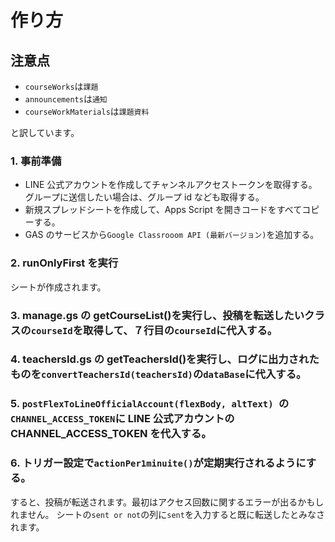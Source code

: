 # 作り方

## 注意点

- `courseWorks`は`課題`
- `announcements`は`通知`
- `courseWorkMaterials`は`課題資料`

と訳しています。

### 1. 事前準備

- LINE 公式アカウントを作成してチャンネルアクセストークンを取得する。  
  グループに送信したい場合は、グループ id なども取得する。
- 新規スプレッドシートを作成して、Apps Script を開きコードをすべてコピーする。
- GAS のサービスから`Google Classrooom API (最新バージョン)`を追加する。

### 2. runOnlyFirst を実行

シートが作成されます。

### 3. manage.gs の getCourseList()を実行し、投稿を転送したいクラスの`courseId`を取得して、７行目の`courseId`に代入する。

### 4. teachersId.gs の getTeachersId()を実行し、ログに出力されたものを`convertTeachersId(teachersId)`の`dataBase`に代入する。

### 5. `postFlexToLineOfficialAccount(flexBody, altText) `の`CHANNEL_ACCESS_TOKEN`に LINE 公式アカウントの CHANNEL_ACCESS_TOKEN を代入する。

### 6. トリガー設定で`actionPer1minuite()`が定期実行されるようにする。

すると、投稿が転送されます。最初はアクセス回数に関するエラーが出るかもしれません。 シートの`sent or not`の列に`sent`を入力すると既に転送したとみなされます。
